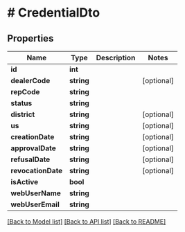 # # CredentialDto

## Properties

Name | Type | Description | Notes
------------ | ------------- | ------------- | -------------
**id** | **int** |  |
**dealerCode** | **string** |  | [optional]
**repCode** | **string** |  |
**status** | **string** |  |
**district** | **string** |  | [optional]
**us** | **string** |  | [optional]
**creationDate** | **string** |  | [optional]
**approvalDate** | **string** |  | [optional]
**refusalDate** | **string** |  | [optional]
**revocationDate** | **string** |  | [optional]
**isActive** | **bool** |  |
**webUserName** | **string** |  |
**webUserEmail** | **string** |  |

[[Back to Model list]](../../README.md#models) [[Back to API list]](../../README.md#endpoints) [[Back to README]](../../README.md)
